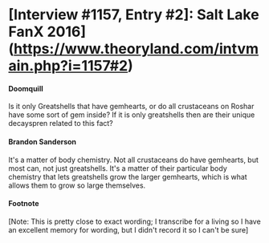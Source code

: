 # [Interview #1157, Entry #2]: Salt Lake FanX 2016](https://www.theoryland.com/intvmain.php?i=1157#2)

#### Doomquill

Is it only Greatshells that have gemhearts, or do all crustaceans on Roshar have some sort of gem inside? If it is only greatshells then are their unique decayspren related to this fact?

#### Brandon Sanderson

It's a matter of body chemistry. Not all crustaceans do have gemhearts, but most can, not just greatshells. It's a matter of their particular body chemistry that lets greatshells grow the larger gemhearts, which is what allows them to grow so large themselves.

#### Footnote

[Note: This is pretty close to exact wording; I transcribe for a living so I have an excellent memory for wording, but I didn't record it so I can't be sure]

